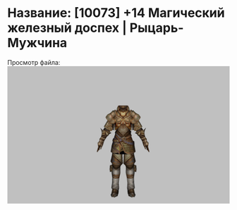 # Название: [10073] +14 Магический железный доспех | Рыцарь-Мужчина

Просмотр файла:
![p000004.png](p000004.png)